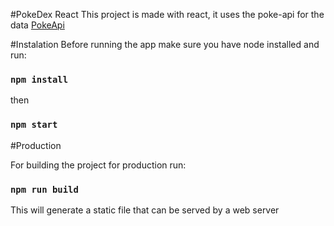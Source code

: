 #PokeDex React
This project is made with react, it uses the poke-api for the data
[PokeApi](https://pokeapi.co/api/v2/)

#Instalation
Before running the app make sure you have node installed and run: 

### `npm install`

then

### `npm start`

#Production

For building the project for production run:

### `npm run build`

This will generate a static file that can be served by a web server
